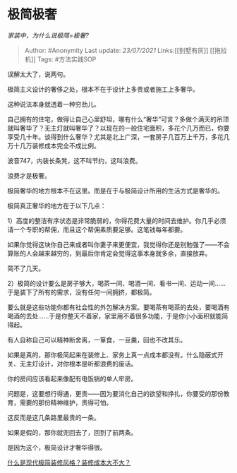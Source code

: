 # 极简极奢
*家装中，为什么说极简=极奢?*

> Author: #Anonymity
> Last update: *23/07/2021* 
> Links:[[别墅有灰]] [[拖拉机]] 
> Tags:   #方法实践SOP 
 
误解太大了，说两句。

极简主义设计的奢侈之处，根本不在于设计上多贵或者施工上多奢华。

这种说法本身就透着一种穷劲儿。

自己拥有的住宅，做得让自己心里舒坦，哪有什么“奢华”可言？多做个满天的吊顶就叫奢华了？无主灯就叫奢华了？以现在的一般住宅面积，多花个几万而已，你要享受几十年。谈得到什么奢华？尤其是北上广深，一套房子几百万上千万，多花几万十几万装修成本完全不成比例。

波音747，内装长条凳，这不叫节约，这叫浪费。

浪费才是极奢。

极简奢华的地方根本不在这里。而是在于与极简设计所用的生活方式是奢华的。

极简真正奢华的地方在于以下几点：

1）高度的整洁有序状态是非常脆弱的，你得花费大量的时间去维护。你几乎必须请一个专职的帮佣，而且这个帮佣素质要足够。这笔钱每年都要。

如果你觉得这块你自己来或者叫你妻子来更便宜，我觉得你还是别勉强了——不会算账的人会越来越穷的，到最后你肯定会觉得这事本身就多余，直接放弃。

简不了几天。

2）极简的设计要么是房子够大，喝茶一间、喝酒一间、看书一间、运动一间……于是装下了所有的需求，没有任何一间拥挤，都极简。

要么就是这些功能你都有社会性的外包解决方案。要喝茶有喝茶的去处，要喝酒有喝酒的去处……于是你整天不着家，家里用不着很多功能，于是你小小面积就能简得起。

有人自称自己可以精神断舍离，一箪食，一豆羹，回也不改其乐。

如果是真的，那你极简起来在装修上、家务上真一点成本都没有。什么隐蔽式开关、无主灯设计，对你根本是听都浪费的废话。

你的房间应该看起来像配有电饭锅的单人牢房。

问题是，这要想行得通，更贵——因为要消化自己的欲望和挣扎，你要受的那份教育，需要的那份精神维护，贵得可怕。

这反而是这几条路里最贵的一条。

如果是假的，那你就兜回去了，回到了前两条。

是因为这个，极简设计才奢华得很。

[什么是现代极简装修风格？装修成本大不大？](https://www.zhihu.com/question/30112070/answer/585449585)

